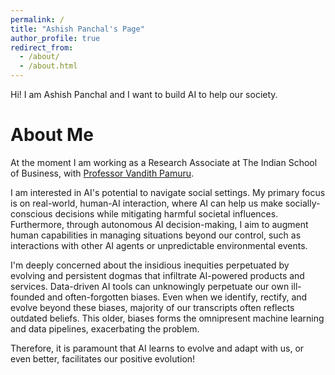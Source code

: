 ```yaml
---
permalink: /
title: "Ashish Panchal's Page"
author_profile: true
redirect_from: 
  - /about/
  - /about.html
---
```

Hi! 
I am Ashish Panchal and I want to build AI to help our society.

About Me
======

At the moment I am working as a Research Associate at The Indian School of Business, with [Professor Vandith Pamuru](https://www.isb.edu/en/research-thought-leadership/faculty/faculty-directory/vandith-pamuru.html).

I am interested in AI's potential to navigate social settings. My primary focus is on real-world, human-AI interaction, where AI can help us make socially-conscious decisions while mitigating harmful societal influences. Furthermore, through autonomous AI decision-making, I aim to augment human capabilities in managing situations beyond our control, such as interactions with other AI agents or unpredictable environmental events.

I'm deeply concerned about the insidious inequities perpetuated by evolving and persistent dogmas that infiltrate AI-powered products and services. Data-driven AI tools can unknowingly perpetuate our own ill-founded and often-forgotten biases. Even when we identify, rectify, and evolve beyond these biases, majority of our transcripts often reflects outdated beliefs. This older, biases forms the omnipresent machine learning and data pipelines, exacerbating the problem.

Therefore, it is paramount that AI learns to evolve and adapt with us, or even better, facilitates our positive evolution!
